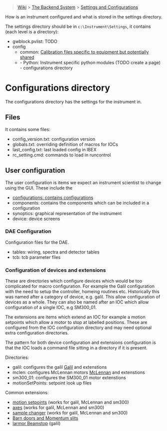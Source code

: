 > [Wiki](Home) > [The Backend System](The-Backend-System) > [Settings and Configurations](Settings-and-Configurations)

How is an instrument configured and what is stored in the settings directory.

The settings directory should be in `c:\Instrument\Settings`, it contains (each level is a directory):

- gwblock.pvlist: TODO
- config
    - common: [Calibration files specific to equipment but potentially shared](Calibration-Files)
    - <Instrument name>
        - Python: Instrument specific python modules (TODO create a page)
        - configurations directory

# Configurations directory

The configurations directory has the settings for the instrument in. 

## Files
It contains some files:
- config_version.txt: configuration version
- globals.txt: overriding definition of macros for IOCs
- last_config.txt: last loaded config in IBEX
- rc_setting.cmd: commands to load in runcontrol

## User configuration

The user configuration is items we expect an instrument scientist to change using the GUI. These include the
 - [configurations: contains configurations](Configuration-Rules)
 - components: contains the components which can be included in a configuration
 - synoptics: graphical representation of the instrument
 - device: device screens

### DAE Configuration

Configuration files for the DAE.

- tables: wiring, spectra and detector tables
- tcb: tcb parameter files

### Configuration of devices and extensions

These are directories which configure devices which would be too complicated for macro configuration. For example the Galil configuration with the need to setup the controller, homeing routines etc. Historically this was named after a category of device, e.g. galil. This allow configuration of devices as a whole. They can also be named after an IOC which allow configuration of a single IOC, e.g SM300_01. 

The extensions are items which extend an IOC for example a motion setpoints which allow a motor to stop at labelled positions. These are configured from the IOC configuration directory and may need optional extra configuration directories.

The pattern for both device configuration and extensions configuration is that the IOC loads a command file sitting in a directory if it is present.

Directories:

- galil: configures the galil [Galil](Galil) and extenstions
- mclen: configures McLennan motors [McLennan](McLennan) and extenstions
- sm300_01: configures the SM300_01 motor extenstions
- motionSetPoints: setpoint look up files

Common extensions:
 - [motion setpoints](Motor-SetPoints) (works for galil, McLennan and sm300)
 - [axes](Motor-Axes) (works for galil, McLennan and sm300)
 - [sample changer](Sample-Changers) (works for galil, McLennan and sm300)
 - [Barn doors and Momentum slits](Barndoors-and-Momentum-Slits-on-MUON-Front-End)
 - [larmor Beamstop](Larmor-Beamstop) (galil)
